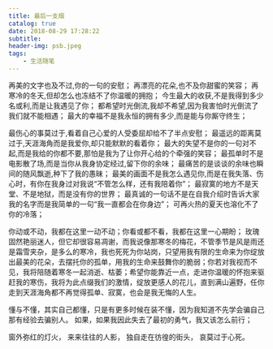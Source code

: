 ```yaml
---
title: 最后一支烟
catalog: true
date: 2018-08-29 17:28:22
subtitle:
header-img: psb.jpeg
tags:
    - 生活随笔
---
```

再美的文字也及不过,你的一句的安慰；
再漂亮的花朵,也不及你甜蜜的笑容；
再寒冷的冬天,但却怎么也冻结不了你温暖的拥抱；
今生最大的收获,不是我得到多少名或利,而是让我遇见了你；
都希望时光倒流,我却不希望,因为我害怕时光倒流了我们就不能相遇；
最大的幸福不是我永恒的拥有多少,而是能与你厮守终生；

最伤心的事莫过于,看着自己心爱的人受委屈却给不了半点安慰；
最遥远的距离莫过于,天涯海角而是我爱你,却只能默默的看着你；
最大的失望不是你的一句对不起,而是我给的你都不要,那怕是我为了让你开心给的个牵强的笑容；
最孤单时不是电影散了场,而是当你从我身协定经过,留下你的余味；
最痛苦的是谈谈的余味也瞬间的随风飘逝,种下了我的愚昧；
最美的画面不是我怎么遇见你,而是在我失落、伤心时，有你在我身过对我说“不管怎么样，还有我陪着你”；
最寂寞的地方不是天堂、不是地狱，而是没有你的世界；
最真诚的一句话不是在自我介绍时告诉大家我的名字而是我简单的一句“我一直都会在你身边”；
 可再火热的夏天也溶化不了你的冷落；
 
你动或不动，我都在这里一动不动；你看或都不看，我都在这里一心期盼；
玫瑰固然艳丽迷人，但它却很容易凋谢，而我说像那寒冬的梅花，不管季节是风是雨还是霜雪夹杂，是多么的寒冷，我也死死为你站岗，只望用我有限的生命来为你绽放出最美的花朵，去摆托你的孤单，用我的生命来鼓舞你的脆弱；你若对我视而不见，我将陪随着寒冬一起消逝、枯萎；希望你能靠近一点，走进你温暖的怀抱来驱赶我的寒伤，我将为此点缀我们的激情，绽放更感人的花儿，直到满山遍野，任你走到天涯海角都不再觉得孤单、寂寞，也会是我无悔的人生。
 
 懂与不懂，其实自己都懂，只是有更多时候在装不懂，因为我知道不先学会骗自己那有经验去骗别人。
如果，如果我因此失去了最初的勇气，我又该怎么前行；
 
窗外弥红的灯火，
来来往往的人影，
独自走在彷徨的街头，
哀莫过于心死。